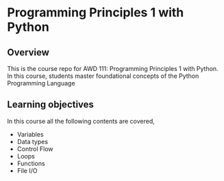# Programming Principles 1 with Python

## Overview

This is the course repo for AWD 111: Programming Principles 1 with Python. In this course, students master foundational concepts of the Python Programming Language

## Learning objectives
In this course all the following contents are covered,
+ Variables
+ Data types
+ Control Flow
+ Loops
+ Functions
+ File I/O
